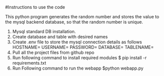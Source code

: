 #Instructions to use the code

This python program generates the random number and stores the value to the mysql backend database, so that the random number is unique.

1. Mysql standard DB installation.
2. Create database and table with desired names
3. Create .env file to store the mysql connection details as follows
HOSTNAME=<mysql host>
USERNAME=<username>
PASSWORD=<password>
DATABASE=<database>
TABLENAME=<table> 
4. Pull all the project files from github repo
5. Run following command to install required modules
$ pip install -r requirements.txt
6. Run Following command to run the webapp
$python webapp.py